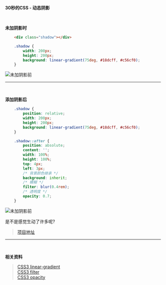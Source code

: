   
**30秒的CSS - 动态阴影**

<br>

**未加阴影时**
```html
    <div class="shadow"></div>
```
```css
    .shadow {
        width: 200px;
        height: 200px;
        background: linear-gradient(75deg, #18dcff, #c56cf0);
    }
```
![未加阴影前](https://forever-1258828479.cos.ap-beijing.myqcloud.com/myblog/page/shadow/1.png)

***
<br>

**添加阴影后**
```css
    .shadow {
        position: relative;
        width: 200px;
        height: 200px;
        background: linear-gradient(75deg, #18dcff, #c56cf0);
    }

    .shadow::after {
        position: absolute;
        content: '';
        width: 100%;
        height: 100%;
        top: 4px;
        left: 3px;
        /* 背景颜色继承 */
        background: inherit;
        /* 模糊 */
        filter: blur(0.4rem);
        /* 透明度 */
        opacity: 0.7;
    }
```
![未加阴影前](https://forever-1258828479.cos.ap-beijing.myqcloud.com/myblog/page/shadow/2.png)  

是不是感觉生动了许多呢?  

> [项目地址](https://github.com/foreversnowy/Shadow)

***
<br>

**相关资料**

>[CSS3 linear-gradient](https://www.runoob.com/cssref/func-linear-gradient.html)  
>[CSS3 filter](https://www.runoob.com/cssref/css3-pr-filter.html)  
>[CSS3 opacity](https://www.w3school.com.cn/cssref/pr_opacity.asp)
